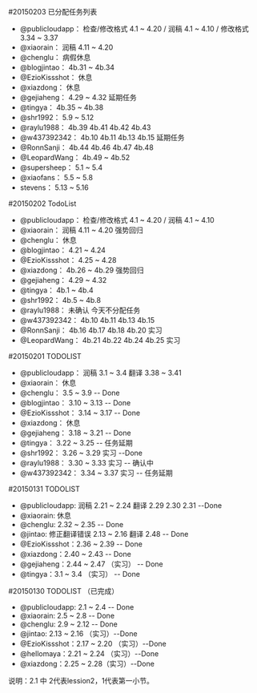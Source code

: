 #20150203 已分配任务列表
* @publicloudapp：		检查/修改格式 4.1 ~ 4.20 / 润稿 4.1 ~ 4.10 / 修改格式 3.34 ~ 3.37
* @xiaorain：		润稿 4.11 ~ 4.20
* @chenglu：		病假休息
* @blogjintao：		4b.31 ~ 4b.34
* @EzioKissshot：		休息
* @xiazdong：		休息
* @gejiaheng：		4.29 ~ 4.32 延期任务
* @tingya：		4b.35 ~ 4b.38
* @shr1992：		5.9 ~ 5.12
* @raylu1988：		4b.39 4b.41 4b.42 4b.43
* @w437392342：		4b.10 4b.11 4b.13 4b.15 延期任务
* @RonnSanji：		4b.44 4b.46 4b.47 4b.48
* @LeopardWang：		4b.49 ~ 4b.52
* @supersheep：		5.1 ~ 5.4
* @xiaofans：		5.5 ~ 5.8
* stevens：		5.13 ~ 5.16


#20150202 TodoList

* @publicloudapp：	检查/修改格式 4.1 ~ 4.20 / 润稿 4.1 ~ 4.10		
* @xiaorain：	润稿 4.11 ~ 4.20		强势回归
* @chenglu：	休息		
* @blogjintao：	4.21 ~ 4.24		
* @EzioKissshot：	4.25 ~ 4.28		
* @xiazdong：	4b.26 ~ 4b.29		强势回归
* @gejiaheng：	4.29 ~ 4.32		
* @tingya：	4b.1 ~ 4b.4		
* @shr1992：	4b.5 ~ 4b.8		
* @raylu1988：	未确认	今天不分配任务	
* @w437392342：	4b.10 4b.11 4b.13 4b.15		
* @RonnSanji：	4b.16 4b.17 4b.18 4b.20		实习
* @LeopardWang：	4b.21 4b.22 4b.24 4b.25		实习

#20150201 TODOLIST

* @publicloudapp：	润稿 3.1 ~ 3.4 翻译 3.38 ~ 3.41		
* @xiaorain：	休息		
* @chenglu：	3.5 ~ 3.9		-- Done
* @blogjintao：	3.10 ~ 3.13		-- Done
* @EzioKissshot：	3.14 ~ 3.17		-- Done
* @xiazdong：	休息		
* @gejiaheng：	3.18 ~ 3.21		-- Done
* @tingya：	3.22 ~ 3.25		-- 任务延期
* @shr1992：	3.26 ~ 3.29		实习  --Done
* @raylu1988：	3.30 ~ 3.33		实习 -- 确认中
* @w437392342：	3.34 ~ 3.37		实习 -- 任务延期


#20150131 TODOLIST

* @publicloudapp: 润稿 2.21 ~ 2.24 翻译 2.29 2.30 2.31 --Done
* @xiaorain: 休息
* @chenglu: 2.32 ~ 2.35  -- Done
* @jintao: 修正翻译错误 2.13 ~ 2.16 翻译 2.48  -- Done
* @EzioKissshot：2.36 ~ 2.39  -- Done
* @xiazdong：2.40 ~ 2.43  -- Done
* @gejiaheng：2.44 ~ 2.47 （实习）  -- Done
* @tingya：3.1 ~ 3.4 （实习）  -- Done


#20150130 TODOLIST （已完成）

* @publicloudapp: 2.1 ~ 2.4  -- Done
* @xiaorain: 2.5 ~ 2.8  -- Done
* @chenglu: 2.9 ~ 2.12  -- Done
* @jintao: 2.13 ~ 2.16 （实习）--Done
* @EzioKissshot：2.17 ~ 2.20 （实习）--Done
* @hellomaya：2.21 ~ 2.24 （实习）--Done
* @xiazdong：2.25 ~ 2.28（实习）--Done

说明：2.1 中 2代表lession2，1代表第一小节。
